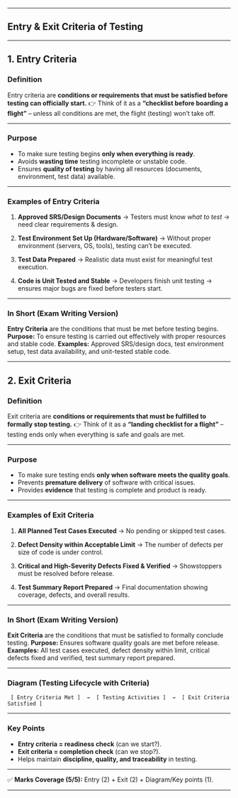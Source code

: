 
---

## **Entry & Exit Criteria of Testing**


---

## **1. Entry Criteria**

### **Definition**

Entry criteria are **conditions or requirements that must be satisfied before testing can officially start.**
👉 Think of it as a **“checklist before boarding a flight”** – unless all conditions are met, the flight (testing) won’t take off.

---

### **Purpose**

* To make sure testing begins **only when everything is ready**.
* Avoids **wasting time** testing incomplete or unstable code.
* Ensures **quality of testing** by having all resources (documents, environment, test data) available.


---

### **Examples of Entry Criteria**

1. **Approved SRS/Design Documents**
   → Testers must know *what to test* → need clear requirements & design.

2. **Test Environment Set Up (Hardware/Software)**
   → Without proper environment (servers, OS, tools), testing can’t be executed.

3. **Test Data Prepared**
   → Realistic data must exist for meaningful test execution.

4. **Code is Unit Tested and Stable**
   → Developers finish unit testing → ensures major bugs are fixed before testers start.

---

### **In Short (Exam Writing Version)**

**Entry Criteria** are the conditions that must be met before testing begins.
**Purpose:** To ensure testing is carried out effectively with proper resources and stable code.
**Examples:** Approved SRS/design docs, test environment setup, test data availability, and unit-tested stable code.







---

## **2. Exit Criteria**

### **Definition**

Exit criteria are **conditions or requirements that must be fulfilled to formally stop testing.**
👉 Think of it as a **“landing checklist for a flight”** – testing ends only when everything is safe and goals are met.

---

### **Purpose**

* To make sure testing ends **only when software meets the quality goals**.
* Prevents **premature delivery** of software with critical issues.
* Provides **evidence** that testing is complete and product is ready.




---

### **Examples of Exit Criteria**

1. **All Planned Test Cases Executed**
   → No pending or skipped test cases.

2. **Defect Density within Acceptable Limit**
   → The number of defects per size of code is under control.

3. **Critical and High-Severity Defects Fixed & Verified**
   → Showstoppers must be resolved before release.

4. **Test Summary Report Prepared**
   → Final documentation showing coverage, defects, and overall results.

---

### **In Short (Exam Writing Version)**

**Exit Criteria** are the conditions that must be satisfied to formally conclude testing.
**Purpose:** Ensures software quality goals are met before release.
**Examples:** All test cases executed, defect density within limit, critical defects fixed and verified, test summary report prepared.


---

### **Diagram (Testing Lifecycle with Criteria)**

```
 [ Entry Criteria Met ]  →  [ Testing Activities ]  →  [ Exit Criteria Satisfied ]
```

---

### **Key Points**

* **Entry criteria = readiness check** (can we start?).
* **Exit criteria = completion check** (can we stop?).
* Helps maintain **discipline, quality, and traceability** in testing.

---

✅ **Marks Coverage (5/5):** Entry (2) + Exit (2) + Diagram/Key points (1).

---
